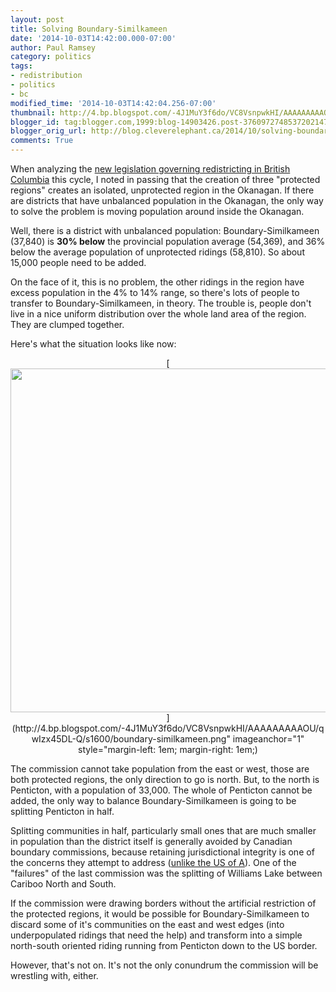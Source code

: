 ```yaml
---
layout: post
title: Solving Boundary-Similkameen
date: '2014-10-03T14:42:00.000-07:00'
author: Paul Ramsey
category: politics
tags:
- redistribution
- politics
- bc
modified_time: '2014-10-03T14:42:04.256-07:00'
thumbnail: http://4.bp.blogspot.com/-4J1MuY3f6do/VC8VsnpwkHI/AAAAAAAAAOU/qwIzx45DL-Q/s72-c/boundary-similkameen.png
blogger_id: tag:blogger.com,1999:blog-14903426.post-3760972748537202147
blogger_orig_url: http://blog.cleverelephant.ca/2014/10/solving-boundary-similkameen.html
comments: True
---
```


When analyzing the [new legislation governing redistricting in British Columbia](http://blog.cleverelephant.ca/2013/11/bc-electoral-redistribution-and.html) this cycle, I noted in passing that the creation of three "protected regions" creates an isolated, unprotected region in the Okanagan. If there are districts that have unbalanced population in the Okanagan, the only way to solve the problem is moving population around inside the Okanagan. 

Well, there is a district with unbalanced population: Boundary-Similkameen (37,840) is **30% below** the provincial population average (54,369), and 36% below the average population of unprotected ridings (58,810). So about 15,000 people need to be added. 

On the face of it, this is no problem, the other ridings in the region have excess population in the 4% to 14% range, so there's lots of people to transfer to Boundary-Similkameen, in theory. The trouble is, people don't live in a nice uniform distribution over the whole land area of the region. They are clumped together.  

Here's what the situation looks like now: 

<div class="separator" style="clear: both; text-align: center;">[<img width=550 border="0" src="http://4.bp.blogspot.com/-4J1MuY3f6do/VC8VsnpwkHI/AAAAAAAAAOU/qwIzx45DL-Q/s1600/boundary-similkameen.png" />](http://4.bp.blogspot.com/-4J1MuY3f6do/VC8VsnpwkHI/AAAAAAAAAOU/qwIzx45DL-Q/s1600/boundary-similkameen.png" imageanchor="1" style="margin-left: 1em; margin-right: 1em;)</div>

The commission cannot take population from the east or west, those are both protected regions, the only direction to go is north. But, to the north is Penticton, with a population of 33,000. The whole of Penticton cannot be added, the only way to balance Boundary-Similkameen is going to be splitting Penticton in half. 

Splitting communities in half, particularly small ones that are much smaller in population than the district itself is generally avoided by Canadian boundary commissions, because retaining jurisdictional integrity is one of the concerns they attempt to address ([unlike the US of A](http://www.washingtonpost.com/blogs/wonkblog/wp/2014/05/15/americas-most-gerrymandered-congressional-districts/)). One of the "failures" of the last commission was the splitting of Williams Lake between Cariboo North and South. 

If the commission were drawing borders without the artificial restriction of the protected regions, it would be possible for Boundary-Similkameen to discard some of it's communities on the east and west edges (into underpopulated ridings that need the help) and transform into a simple north-south oriented riding running from Penticton down to the US border. 

However, that's not on. It's not the only conundrum the commission will be wrestling with, either. </p>